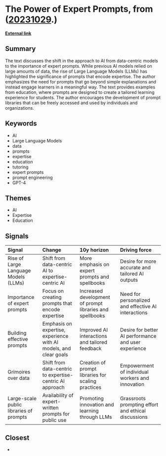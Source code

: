 # __The Power of Expert Prompts__, from ([20231029](https://kghosh.substack.com/p/20231029).)

__[External link](https://www.oneusefulthing.org/p/now-is-the-time-for-grimoires)__



## Summary

The text discusses the shift in the approach to AI from data-centric models to the importance of expert prompts. While previous AI models relied on large amounts of data, the rise of Large Language Models (LLMs) has highlighted the significance of prompts that encode expertise. The author emphasizes the need for prompts that go beyond simple explanations and instead engage learners in a meaningful way. The text provides examples from education, where prompts are designed to create a tailored learning experience for students. The author encourages the development of prompt libraries that can be freely accessed and used by individuals and organizations.

## Keywords

* AI
* Large Language Models
* data
* prompts
* expertise
* education
* tutoring
* expert prompts
* prompt engineering
* GPT-4

## Themes

* AI
* Expertise
* Education

## Signals

| Signal                                  | Change                                                            | 10y horizon                                              | Driving force                                        |
|:----------------------------------------|:------------------------------------------------------------------|:---------------------------------------------------------|:-----------------------------------------------------|
| Rise of Large Language Models (LLMs)    | Shift from data-centric AI to expertise-centric AI                | More emphasis on expert prompts and spellbooks           | Desire for more accurate and tailored AI outputs     |
| Importance of expert prompts            | Focus on creating prompts that encode expertise                   | Increased development of prompt libraries and spellbooks | Need for personalized and effective AI interactions  |
| Building effective prompts              | Emphasis on expertise, experience with AI models, and clear goals | Improved AI interactions and tailored feedback           | Desire for better AI performance and user experience |
| Grimoires over data                     | Shift from data-centric to expertise-centric AI approach          | Creation of prompt libraries for scaling practices       | Empowerment of individual workers and innovation     |
| Large-scale public libraries of prompts | Availability of expert-written prompts for public use             | Promoting innovation and learning through LLMs           | Grassroots prompting effort and ethical discussions  |

## Closest

* 